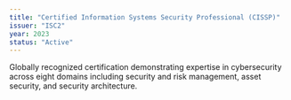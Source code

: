 ```yaml
---
title: "Certified Information Systems Security Professional (CISSP)"
issuer: "ISC2"
year: 2023
status: "Active"
---
```


Globally recognized certification demonstrating expertise in cybersecurity across eight domains including security and risk management, asset security, and security architecture.
